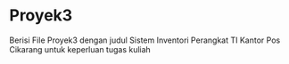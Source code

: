 # Proyek3
Berisi File Proyek3 dengan judul Sistem Inventori Perangkat TI Kantor Pos Cikarang untuk keperluan tugas kuliah

